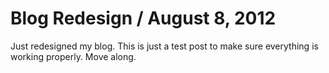 Blog Redesign / August 8, 2012
==============================

Just redesigned my blog. This is just a test post to make sure everything is
working properly. Move along.
